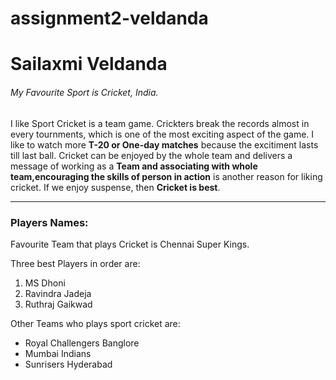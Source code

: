 # assignment2-veldanda

# Sailaxmi Veldanda

###### My Favourite Sport is Cricket, India.

I like Sport Cricket is a team game. Crickters break the records almost in every tournments, which is one of the most exciting aspect of the game. I like to watch more **T-20 or One-day matches** because the excitiment lasts till last ball. Cricket can be enjoyed by the whole team and delivers a message of working as a __Team and associating with whole team,encouraging the skills of person in action__ is another reason for liking cricket. If we enjoy suspense, then __Cricket is best__.

----

### Players Names:

Favourite Team that plays Cricket is Chennai Super Kings.

Three best Players in order are: 
1. MS Dhoni
2. Ravindra Jadeja
3. Ruthraj Gaikwad 

Other Teams who plays sport cricket are: 

- Royal Challengers Banglore
- Mumbai Indians
- Sunrisers Hyderabad 


